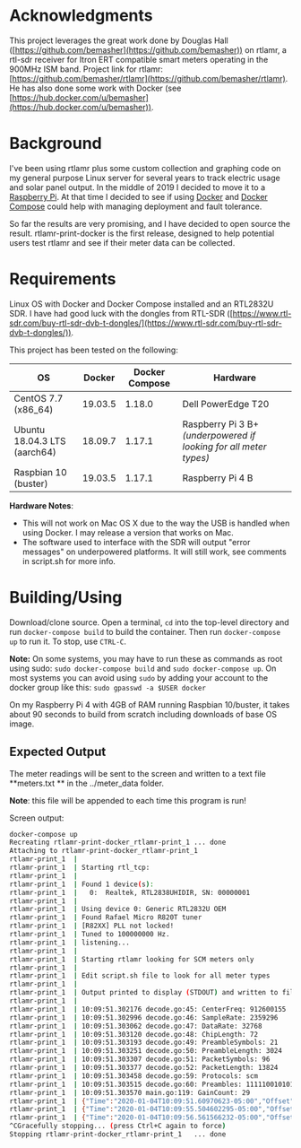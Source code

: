 # Acknowledgments

This project leverages the great work done by Douglas Hall ([https://github.com/bemasher](https://github.com/bemasher)) on rtlamr, a rtl-sdr receiver for Itron ERT compatible smart meters operating in the 900MHz ISM band.  Project link for rtlamr:  [https://github.com/bemasher/rtlamr](https://github.com/bemasher/rtlamr).  He has also done some work with Docker (see [https://hub.docker.com/u/bemasher](https://hub.docker.com/u/bemasher)).

# Background

I've been using rtlamr plus some custom collection and graphing code on my general purpose Linux server for several years to track electric usage and solar panel output.  In the middle of 2019 I decided to move it to a [Raspberry Pi](https://www.raspberrypi.org/).  At that time I decided to see if using [Docker](https://www.docker.com/) and [Docker Compose](https://docs.docker.com/compose/) could help with managing deployment and fault tolerance.

So far the results are very promising, and I have decided to open source the result.  rtlamr-print-docker is the first release, designed to help potential users test rtlamr and see if their meter data can be collected.

# Requirements 

Linux OS with Docker and Docker Compose installed and an RTL2832U SDR.  I have had good luck with the dongles from RTL-SDR ([https://www.rtl-sdr.com/buy-rtl-sdr-dvb-t-dongles/](https://www.rtl-sdr.com/buy-rtl-sdr-dvb-t-dongles/)).

This project has been tested on the following:



| OS  | Docker | Docker Compose |Hardware| 
| ------------- | ------------- |------------|---------|
| CentOS 7.7 (x86_64)|19.03.5|1.18.0|Dell PowerEdge T20|
|Ubuntu 18.04.3 LTS (aarch64)|18.09.7|1.17.1|Raspberry Pi 3 B+ *(underpowered if looking for all meter types)*|
|Raspbian 10 (buster)|19.03.5|1.17.1|Raspberry Pi 4 B|


**Hardware Notes**: 

* This will not work on Mac OS X due to the way the USB is handled when using Docker.  I may release a version that works on Mac.
* The software used to interface with the SDR will output "error messages" on underpowered platforms.  It will still work, see comments in script.sh for more info.

# Building/Using
Download/clone source.  Open a terminal, `cd` into the top-level directory and run `docker-compose build` to build the container.  Then run `docker-compose up` to run it. To stop, use `CTRL-C`.

**Note:** On some systems, you may have to run these as commands as root using sudo: `sudo docker-compose build` and `sudo docker-compose up`.  On most systems you can avoid using `sudo` by adding your account to the docker group like this:  `sudo gpasswd -a $USER docker`

On my Raspberry Pi 4 with 4GB of RAM running Raspbian 10/buster, it takes about 90 seconds to build from scratch including downloads of base OS image.  

## Expected Output

The meter readings will be sent to the screen and written to a text file **meters.txt ** in the ../meter_data folder. 

**Note**: this file will be appended to each time this program is run!

Screen output:


```bash
docker-compose up
Recreating rtlamr-print-docker_rtlamr-print_1 ... done
Attaching to rtlamr-print-docker_rtlamr-print_1
rtlamr-print_1  |
rtlamr-print_1  | Starting rtl_tcp:
rtlamr-print_1  |
rtlamr-print_1  | Found 1 device(s):
rtlamr-print_1  |   0:  Realtek, RTL2838UHIDIR, SN: 00000001
rtlamr-print_1  |
rtlamr-print_1  | Using device 0: Generic RTL2832U OEM
rtlamr-print_1  | Found Rafael Micro R820T tuner
rtlamr-print_1  | [R82XX] PLL not locked!
rtlamr-print_1  | Tuned to 100000000 Hz.
rtlamr-print_1  | listening...
rtlamr-print_1  |
rtlamr-print_1  | Starting rtlamr looking for SCM meters only
rtlamr-print_1  |
rtlamr-print_1  | Edit script.sh file to look for all meter types
rtlamr-print_1  |
rtlamr-print_1  | Output printed to display (STDOUT) and written to file in ../meter_data/meters.txt
rtlamr-print_1  |
rtlamr-print_1  | 10:09:51.302176 decode.go:45: CenterFreq: 912600155
rtlamr-print_1  | 10:09:51.302996 decode.go:46: SampleRate: 2359296
rtlamr-print_1  | 10:09:51.303062 decode.go:47: DataRate: 32768
rtlamr-print_1  | 10:09:51.303120 decode.go:48: ChipLength: 72
rtlamr-print_1  | 10:09:51.303193 decode.go:49: PreambleSymbols: 21
rtlamr-print_1  | 10:09:51.303251 decode.go:50: PreambleLength: 3024
rtlamr-print_1  | 10:09:51.303307 decode.go:51: PacketSymbols: 96
rtlamr-print_1  | 10:09:51.303377 decode.go:52: PacketLength: 13824
rtlamr-print_1  | 10:09:51.303458 decode.go:59: Protocols: scm
rtlamr-print_1  | 10:09:51.303515 decode.go:60: Preambles: 111110010101001100000
rtlamr-print_1  | 10:09:51.303570 main.go:119: GainCount: 29
rtlamr-print_1  | {"Time":"2020-01-04T10:09:51.60970623-05:00","Offset":0,"Length":0,"Type":"SCM","Message":{"ID":44448439,"Type":12,"TamperPhy":0,"TamperEnc":0,"Consumption":414046,"ChecksumVal":30302}}
rtlamr-print_1  | {"Time":"2020-01-04T10:09:55.504602295-05:00","Offset":0,"Length":0,"Type":"SCM","Message":{"ID":60450380,"Type":4,"TamperPhy":0,"TamperEnc":1,"Consumption":78990,"ChecksumVal":12768}}
rtlamr-print_1  | {"Time":"2020-01-04T10:09:56.561566232-05:00","Offset":0,"Length":0,"Type":"SCM","Message":{"ID":60450358,"Type":4,"TamperPhy":0,"TamperEnc":2,"Consumption":75805,"ChecksumVal":52579}}
^CGracefully stopping... (press Ctrl+C again to force)
Stopping rtlamr-print-docker_rtlamr-print_1   ... done
```
 